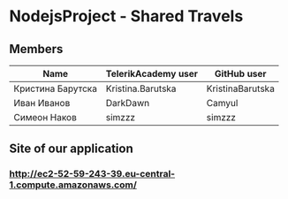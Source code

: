 # NodejsProject - Shared Travels


## Members

Name | TelerikAcademy user | GitHub user
-----|-------|-------
 Кристина Барутска | Kristina.Barutska | KristinaBarutska
Иван Иванов | DarkDawn | Camyul
Симеон Наков | simzzz | simzzz

## Site of our application
### http://ec2-52-59-243-39.eu-central-1.compute.amazonaws.com/
